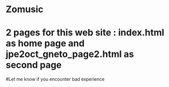 # Zomusic
# 2 pages for this web site : index.html as home page and jpe2oct_gneto_page2.html as second page 
#Let me know if you encounter bad experience

